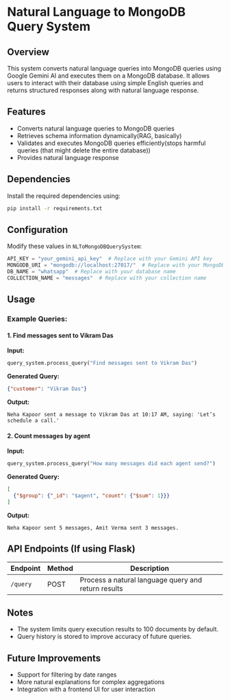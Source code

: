 # Natural Language to MongoDB Query System

## Overview
This system converts natural language queries into MongoDB queries using Google Gemini AI and executes them on a MongoDB database. It allows users to interact with their database using simple English queries and returns structured responses along with natural language response.

## Features
- Converts natural language queries to MongoDB queries
- Retrieves schema information dynamically(RAG, basically)
- Validates and executes MongoDB queries efficiently(stops harmful queries (that might delete the entire database))
- Provides natural language response

## Dependencies
Install the required dependencies using:
```sh
pip install -r requirements.txt
```


## Configuration
Modify these values in `NLToMongoDBQuerySystem`:
```python
API_KEY = "your_gemini_api_key"  # Replace with your Gemini API key
MONGODB_URI = "mongodb://localhost:27017/"  # Replace with your MongoDB URI
DB_NAME = "whatsapp"  # Replace with your database name
COLLECTION_NAME = "messages"  # Replace with your collection name
```

## Usage
### Example Queries:
#### 1. Find messages sent to Vikram Das
**Input:**
```python
query_system.process_query("Find messages sent to Vikram Das")
```
**Generated Query:**
```json
{"customer": "Vikram Das"}
```
**Output:**
```
Neha Kapoor sent a message to Vikram Das at 10:17 AM, saying: 'Let’s schedule a call.'
```

#### 2. Count messages by agent
**Input:**
```python
query_system.process_query("How many messages did each agent send?")
```
**Generated Query:**
```json
[
  {"$group": {"_id": "$agent", "count": {"$sum": 1}}}
]
```
**Output:**
```
Neha Kapoor sent 5 messages, Amit Verma sent 3 messages.
```

## API Endpoints (If using Flask)
| Endpoint      | Method | Description |
|--------------|--------|-------------|
| `/query`     | POST   | Process a natural language query and return results 

## Notes
- The system limits query execution results to 100 documents by default.
- Query history is stored to improve accuracy of future queries.

## Future Improvements
- Support for filtering by date ranges
- More natural explanations for complex aggregations
- Integration with a frontend UI for user interaction

